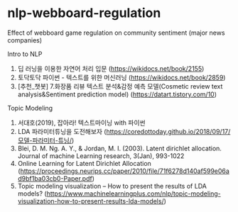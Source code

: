 # nlp-webboard-regulation
Effect of webboard game regulation on community sentiment (major news companies)

Intro to NLP
1. 딥 러닝을 이용한 자연어 처리 입문 (https://wikidocs.net/book/2155)
2. 토닥토닥 파이썬 - 텍스트를 위한 머신러닝 (https://wikidocs.net/book/2859)
3. [추천_챗봇] 7.화장품 리뷰 텍스트 분석&감정 예측 모델(Cosmetic review text analysis&Sentiment prediction model) (https://datart.tistory.com/10)

Topic Modeling
1. 서대호(2019), 잡아라! 텍스트마이닝 with 파이썬
2. LDA 파라미터튜닝을 도전해보자 (https://coredottoday.github.io/2018/09/17/모델-파라미터-튜닝/)
3. Blei, D. M. Ng. A. Y., & Jordan, M. I. (2003). Latent dirichlet allocation. Journal of machine Learning research, 3(Jan), 993-1022
4. Online Learning for Latent Dirichlet Allocation (https://proceedings.neurips.cc/paper/2010/file/71f6278d140af599e06ad9bf1ba03cb0-Paper.pdf)
5. Topic modeling visualization – How to present the results of LDA models? (https://www.machinelearningplus.com/nlp/topic-modeling-visualization-how-to-present-results-lda-models/)